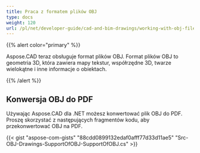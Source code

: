 ```yaml
---
title: Praca z formatem plików OBJ
type: docs
weight: 120
url: /pl/net/developer-guide/cad-and-bim-drawings/working-with-obj-file-format/
---
```


{{% alert color="primary" %}}

Aspose.CAD teraz obsługuje format plików OBJ. Format plików OBJ to geometria 3D, która zawiera mapy tekstur, współrzędne 3D, twarze wielokątne i inne informacje o obiektach.

{{% /alert %}}

## **Konwersja OBJ do PDF**

Używając Aspose.CAD dla .NET możesz konwertować plik OBJ do PDF. Proszę skorzystać z następujących fragmentów kodu, aby przekonwertować OBJ na PDF.

{{< gist "aspose-com-gists" "88cdd0899132edaf0afff77d33d11ae5" "Src-OBJ-Drawings-SupportOfOBJ-SupportOfOBJ.cs" >}}
